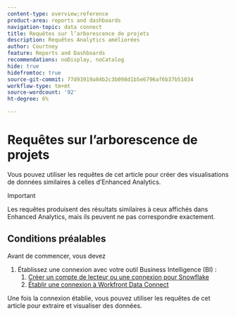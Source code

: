 ```yaml
---
content-type: overview;reference
product-area: reports and dashboards
navigation-topic: data connect
title: Requêtes sur l’arborescence de projets
description: Requêtes Analytics améliorées
author: Courtney
feature: Reports and Dashboards
recommendations: noDisplay, noCatalog
hide: true
hidefromtoc: true
source-git-commit: 77d93919a84b2c3b098d1b5e6796af6b37b51034
workflow-type: tm+mt
source-wordcount: '92'
ht-degree: 6%

---
```



# Requêtes sur l’arborescence de projets

Vous pouvez utiliser les requêtes de cet article pour créer des visualisations de données similaires à celles d’Enhanced Analytics.

>[!IMPORTANT]
>
>Les requêtes produisent des résultats similaires à ceux affichés dans Enhanced Analytics, mais ils peuvent ne pas correspondre exactement.


## Conditions préalables

Avant de commencer, vous devez

1. Établissez une connexion avec votre outil Business Intelligence (BI) :
   1. [Créer un compte de lecteur ou une connexion pour Snowflake](/help/quicksilver/reports-and-dashboards/data-lake/create-a-reader-account.md)
   1. [Établir une connexion à Workfront Data Connect](/help/quicksilver/reports-and-dashboards/data-lake/share-data-externally.md)

Une fois la connexion établie, vous pouvez utiliser les requêtes de cet article pour extraire et visualiser des données.
